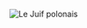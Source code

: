 ![Le Juif polonais](https://upload.wikimedia.org/wikipedia/commons/thumb/9/95/Haematopus_finschi_-_Point_Chevalier.jpg/400px-Haematopus_finschi_-_Point_Chevalier.jpg)